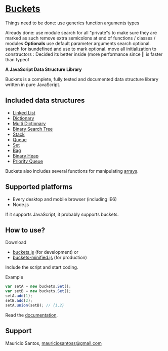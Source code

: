 [Buckets](github.com/mauriciosantos/buckets/)
====================
Things need to be done: 
use generics 
function arguments types 


Already done: 
use module 
search for all "private"s to make sure they are marked as such 
remove extra semicolons at end of functions / classes / modules 
**Optionals**
use default parameter arguments 
search optional. 
search for isundefined and use to mark optional. 
move all initialization to constructors : Decided its better inside (more performance since || is faster than typeof 



**A JavaScript Data Structure Library**

Buckets is a complete, fully tested and documented data structure library written in pure JavaScript.

Included data structures
---------------------

- [Linked List](http://mauriciosantos.github.com/buckets/symbols/buckets.LinkedList.html)
- [Dictionary](http://mauriciosantos.github.com/buckets/symbols/buckets.Dictionary.html)
- [Multi Dictionary](http://mauriciosantos.github.com/buckets/symbols/buckets.MultiDictionary.html)
- [Binary Search Tree](http://mauriciosantos.github.com/buckets/symbols/buckets.BSTree.html)
- [Stack](http://mauriciosantos.github.com/buckets/symbols/buckets.Stack.html)
- [Queue](http://mauriciosantos.github.com/buckets/symbols/buckets.Queue.html)
- [Set](http://mauriciosantos.github.com/buckets/symbols/buckets.Set.html)
- [Bag](http://mauriciosantos.github.com/buckets/symbols/buckets.Bag.html)
- [Binary Heap](http://mauriciosantos.github.com/buckets/symbols/buckets.Heap.html)
- [Priority Queue](http://mauriciosantos.github.com/buckets/symbols/buckets.PriorityQueue.html)

Buckets also includes several functions for manipulating [arrays](http://mauriciosantos.github.com/buckets/symbols/buckets.arrays.html).

Supported platforms
--------------------

- Every desktop and mobile browser (including IE6)
- Node.js

If it supports JavaScript, it probably supports buckets.

How to use?
--------------------

Download

- [buckets.js](https://raw.github.com/mauriciosantos/buckets/master/buckets.js) (for development) or
- [buckets-minified.js](https://raw.github.com/mauriciosantos/buckets/master/buckets-minified.js) (for production)

Include the script and start coding.

Example

```javascript
var setA = new buckets.Set();
var setB = new buckets.Set();
setA.add(1);
setB.add(2);
setA.union(setB); // {1,2}
```
Read the [documentation](http://mauriciosantos.github.com/buckets/).

Support
--------------------

Mauricio Santos, [mauriciosantoss@gmail.com](mailto:mauriciosantoss@gmail.com)